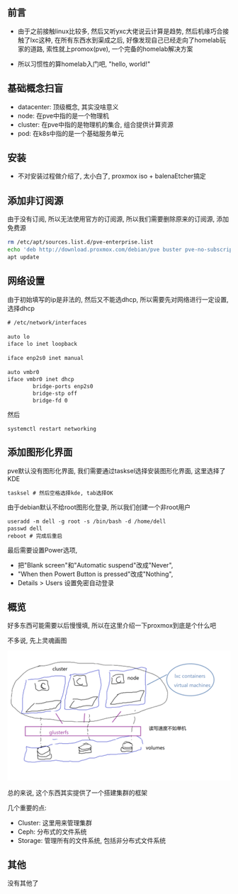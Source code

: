 <!--
.. title: proxmox-宝宝的第一个homelab解决方案
.. slug: proxmox-bao-bao-de-di-yi-ge-homelabjie-jue-fang-an
.. date: 2021-09-30 17:11:58 UTC+08:00
.. tags: 
.. category: 
.. link: 
.. description: 
.. type: text
-->

## 前言

- 由于之前接触linux比较多, 然后又听yxc大佬说云计算是趋势, 然后机缘巧合接触了lxc这种, 在所有东西水到渠成之后, 好像发现自己已经走向了homelab玩家的道路, 索性就上promox(pve), 一个完备的homelab解决方案

- 所以习惯性的算homelab入门吧, "hello, world!"

## 基础概念扫盲

- datacenter: 顶级概念, 其实没啥意义
- node: 在pve中指的是一个物理机
- cluster: 在pve中指的是物理机的集合, 组合提供计算资源
- pod: 在k8s中指的是一个基础服务单元

## 安装

- 不对安装过程做介绍了, 太小白了, proxmox iso + balenaEtcher搞定

## 添加非订阅源

由于没有订阅, 所以无法使用官方的订阅源, 所以我们需要删除原来的订阅源, 添加免费源

```bash
rm /etc/apt/sources.list.d/pve-enterprise.list
echo 'deb http://download.proxmox.com/debian/pve buster pve-no-subscription' >> /etc/apt/sources.list.d/pve-no-subscription.list
apt update
```

## 网络设置

由于初始填写的ip是非法的, 然后又不能选dhcp, 所以需要先对网络进行一定设置, 选择dhcp

```
# /etc/network/interfaces

auto lo
iface lo inet loopback

iface enp2s0 inet manual

auto vmbr0
iface vmbr0 inet dhcp
        bridge-ports enp2s0
        bridge-stp off
        bridge-fd 0
```

然后

```
systemctl restart networking
```

## 添加图形化界面

pve默认没有图形化界面, 我们需要通过tasksel选择安装图形化界面, 这里选择了KDE

```
tasksel # 然后空格选择kde, tab选择OK
```

由于debian默认不给root图形化登录, 所以我们创建一个非root用户

```
useradd -m dell -g root -s /bin/bash -d /home/dell
passwd dell
reboot # 完成后重启
```

最后需要设置Power选项,
-  把"Blank screen"和"Automatic suspend"改成"Never", 
- "When then Powert Button is pressed"改成"Nothing",
- Details > Users 设置免密自动登录

## 概览

好多东西可能需要以后慢慢填, 所以在这里介绍一下proxmox到底是个什么吧


不多说, 先上灵魂画图

<img src="/images/cloud-computing.png" style="text-align: center" />


总的来说, 这个东西其实提供了一个搭建集群的框架

几个重要的点:

- Cluster: 这里用来管理集群
- Ceph: 分布式的文件系统
- Storage: 管理所有的文件系统, 包括非分布式文件系统

## 其他

没有其他了